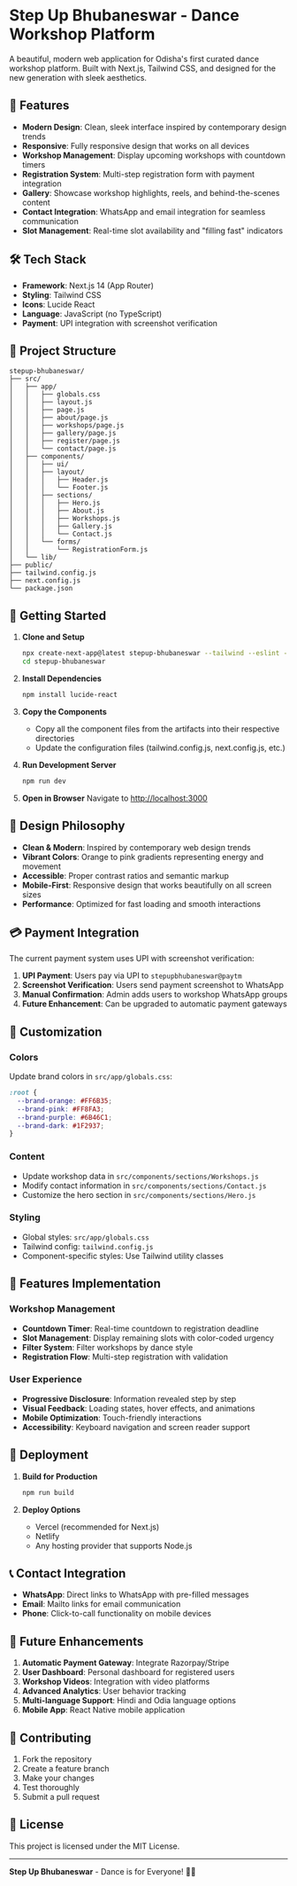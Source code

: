 # Step Up Bhubaneswar - Dance Workshop Platform

A beautiful, modern web application for Odisha's first curated dance workshop platform. Built with Next.js, Tailwind CSS, and designed for the new generation with sleek aesthetics.

## 🚀 Features

- **Modern Design**: Clean, sleek interface inspired by contemporary design trends
- **Responsive**: Fully responsive design that works on all devices
- **Workshop Management**: Display upcoming workshops with countdown timers
- **Registration System**: Multi-step registration form with payment integration
- **Gallery**: Showcase workshop highlights, reels, and behind-the-scenes content
- **Contact Integration**: WhatsApp and email integration for seamless communication
- **Slot Management**: Real-time slot availability and "filling fast" indicators

## 🛠 Tech Stack

- **Framework**: Next.js 14 (App Router)
- **Styling**: Tailwind CSS
- **Icons**: Lucide React
- **Language**: JavaScript (no TypeScript)
- **Payment**: UPI integration with screenshot verification

## 📁 Project Structure

```
stepup-bhubaneswar/
├── src/
│   ├── app/
│   │   ├── globals.css
│   │   ├── layout.js
│   │   ├── page.js
│   │   ├── about/page.js
│   │   ├── workshops/page.js
│   │   ├── gallery/page.js
│   │   ├── register/page.js
│   │   └── contact/page.js
│   ├── components/
│   │   ├── ui/
│   │   ├── layout/
│   │   │   ├── Header.js
│   │   │   └── Footer.js
│   │   ├── sections/
│   │   │   ├── Hero.js
│   │   │   ├── About.js
│   │   │   ├── Workshops.js
│   │   │   ├── Gallery.js
│   │   │   └── Contact.js
│   │   └── forms/
│   │       └── RegistrationForm.js
│   └── lib/
├── public/
├── tailwind.config.js
├── next.config.js
└── package.json
```

## 🚦 Getting Started

1. **Clone and Setup**
   ```bash
   npx create-next-app@latest stepup-bhubaneswar --tailwind --eslint --app --src-dir --no-typescript
   cd stepup-bhubaneswar
   ```

2. **Install Dependencies**
   ```bash
   npm install lucide-react
   ```

3. **Copy the Components**
   - Copy all the component files from the artifacts into their respective directories
   - Update the configuration files (tailwind.config.js, next.config.js, etc.)

4. **Run Development Server**
   ```bash
   npm run dev
   ```

5. **Open in Browser**
   Navigate to [http://localhost:3000](http://localhost:3000)

## 🎨 Design Philosophy

- **Clean & Modern**: Inspired by contemporary web design trends
- **Vibrant Colors**: Orange to pink gradients representing energy and movement
- **Accessible**: Proper contrast ratios and semantic markup
- **Mobile-First**: Responsive design that works beautifully on all screen sizes
- **Performance**: Optimized for fast loading and smooth interactions

## 💳 Payment Integration

The current payment system uses UPI with screenshot verification:

1. **UPI Payment**: Users pay via UPI to `stepupbhubaneswar@paytm`
2. **Screenshot Verification**: Users send payment screenshot to WhatsApp
3. **Manual Confirmation**: Admin adds users to workshop WhatsApp groups
4. **Future Enhancement**: Can be upgraded to automatic payment gateways

## 🔧 Customization

### Colors
Update brand colors in `src/app/globals.css`:
```css
:root {
  --brand-orange: #FF6B35;
  --brand-pink: #FF8FA3;  
  --brand-purple: #6B46C1;
  --brand-dark: #1F2937;
}
```

### Content
- Update workshop data in `src/components/sections/Workshops.js`
- Modify contact information in `src/components/sections/Contact.js`
- Customize the hero section in `src/components/sections/Hero.js`

### Styling
- Global styles: `src/app/globals.css`
- Tailwind config: `tailwind.config.js`
- Component-specific styles: Use Tailwind utility classes

## 📱 Features Implementation

### Workshop Management
- **Countdown Timer**: Real-time countdown to registration deadline
- **Slot Management**: Display remaining slots with color-coded urgency
- **Filter System**: Filter workshops by dance style
- **Registration Flow**: Multi-step registration with validation

### User Experience
- **Progressive Disclosure**: Information revealed step by step
- **Visual Feedback**: Loading states, hover effects, and animations
- **Mobile Optimization**: Touch-friendly interactions
- **Accessibility**: Keyboard navigation and screen reader support

## 🚀 Deployment

1. **Build for Production**
   ```bash
   npm run build
   ```

2. **Deploy Options**
   - Vercel (recommended for Next.js)
   - Netlify
   - Any hosting provider that supports Node.js

## 📞 Contact Integration

- **WhatsApp**: Direct links to WhatsApp with pre-filled messages
- **Email**: Mailto links for email communication
- **Phone**: Click-to-call functionality on mobile devices

## 🔄 Future Enhancements

1. **Automatic Payment Gateway**: Integrate Razorpay/Stripe
2. **User Dashboard**: Personal dashboard for registered users
3. **Workshop Videos**: Integration with video platforms
4. **Advanced Analytics**: User behavior tracking
5. **Multi-language Support**: Hindi and Odia language options
6. **Mobile App**: React Native mobile application

## 🤝 Contributing

1. Fork the repository
2. Create a feature branch
3. Make your changes
4. Test thoroughly
5. Submit a pull request

## 📄 License

This project is licensed under the MIT License.

---

**Step Up Bhubaneswar** - Dance is for Everyone! 💃🕺